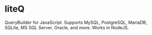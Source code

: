 # liteQ
QueryBuilder for JavaScript. Supports MySQL, PostgreSQL, MariaDB, SQLite, MS SQL Server, Oracle, and more. Works in NodeJS.
